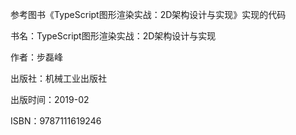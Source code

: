 参考图书《TypeScript图形渲染实战：2D架构设计与实现》实现的代码

书名：TypeScript图形渲染实战：2D架构设计与实现

作者：步磊峰

出版社：机械工业出版社

出版时间：2019-02

ISBN：9787111619246
